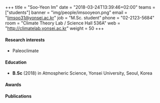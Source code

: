 +++
title = "Soo-Yeon Im"
date = "2018-03-24T13:39:46+02:00"
teams = ["students"]
banner = "img/people/imsooyeon.png"
email = "limsoo31@yonsei.ac.kr"
job = "M.Sc. student"
phone = "02-2123-5684"
room = "Climate Theory Lab / Science Hall 536A"
web = "http://climatelab.yonsei.ac.kr"
weight = 50
+++

#### Research interests
+ Paleoclimate

#### Education
 + **B.Sc** (2018) in Atmospheric Science, Yonsei University, Seoul, Korea

#### Awards

#### Publications
